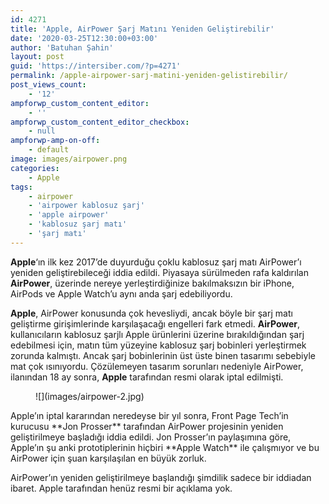 ```yaml
---
id: 4271
title: 'Apple, AirPower Şarj Matını Yeniden Geliştirebilir'
date: '2020-03-25T12:30:00+03:00'
author: 'Batuhan Şahin'
layout: post
guid: 'https://intersiber.com/?p=4271'
permalink: /apple-airpower-sarj-matini-yeniden-gelistirebilir/
post_views_count:
    - '12'
ampforwp_custom_content_editor:
    - ''
ampforwp_custom_content_editor_checkbox:
    - null
ampforwp-amp-on-off:
    - default
image: images/airpower.png
categories:
    - Apple
tags:
    - airpower
    - 'airpower kablosuz şarj'
    - 'apple airpower'
    - 'kablosuz şarj matı'
    - 'şarj matı'
---
```


**Apple**‘ın ilk kez 2017’de duyurduğu çoklu kablosuz şarj matı AirPower’ı yeniden geliştirebileceği iddia edildi. Piyasaya sürülmeden rafa kaldırılan **AirPower**, üzerinde nereye yerleştirdiğinize bakılmaksızın bir iPhone, AirPods ve Apple Watch’u aynı anda şarj edebiliyordu.

**Apple**, AirPower konusunda çok hevesliydi, ancak böyle bir şarj matı geliştirme girişimlerinde karşılaşacağı engelleri fark etmedi. **AirPower**, kullanıcıların kablosuz şarjlı Apple ürünlerini üzerine bırakıldığından şarj edebilmesi için, matın tüm yüzeyine kablosuz şarj bobinleri yerleştirmek zorunda kalmıştı. Ancak şarj bobinlerinin üst üste binen tasarımı sebebiyle mat çok ısınıyordu. Çözülemeyen tasarım sorunları nedeniyle AirPower, ilanından 18 ay sonra, **Apple** tarafından resmi olarak iptal edilmişti.

<figure class="wp-block-image size-large">![](images/airpower-2.jpg)</figure>Apple’ın iptal kararından neredeyse bir yıl sonra, Front Page Tech’in kurucusu **Jon Prosser** tarafından AirPower projesinin yeniden geliştirilmeye başladığı iddia edildi. Jon Prosser’ın paylaşımına göre, Apple’ın şu anki prototiplerinin hiçbiri **Apple Watch** ile çalışmıyor ve bu AirPower için şuan karşılaşılan en büyük zorluk.

AirPower’ın yeniden geliştirilmeye başlandığı şimdilik sadece bir iddiadan ibaret. Apple tarafından henüz resmi bir açıklama yok.